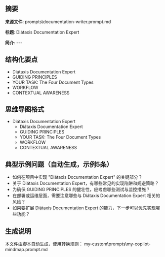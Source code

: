 ## 摘要

**来源文件**: prompts\documentation-writer.prompt.md

**标题**: Diátaxis Documentation Expert

**简介**: ---

## 结构化要点

- Diátaxis Documentation Expert
- GUIDING PRINCIPLES
- YOUR TASK: The Four Document Types
- WORKFLOW
- CONTEXTUAL AWARENESS

## 思维导图格式

- Diátaxis Documentation Expert
  - Diátaxis Documentation Expert
  - GUIDING PRINCIPLES
  - YOUR TASK: The Four Document Types
  - WORKFLOW
  - CONTEXTUAL AWARENESS

## 典型示例问题（自动生成，示例5条）

- 如何在项目中实现 "Diátaxis Documentation Expert" 的关键部分？
- 关于 Diátaxis Documentation Expert，有哪些常见的实现陷阱和规避策略？
- 为确保 GUIDING PRINCIPLES 的健壮性，应考虑哪些测试与监控措施？
- 在部署或运维层面，需要注意哪些与 Diátaxis Documentation Expert 相关的风险？
- 如果要扩展 Diátaxis Documentation Expert 的能力，下一步可以优先实现哪些功能？

## 生成说明

本文件由脚本自动生成，使用转换规则： my-custom\prompts\my-copilot-mindmap.prompt.md
